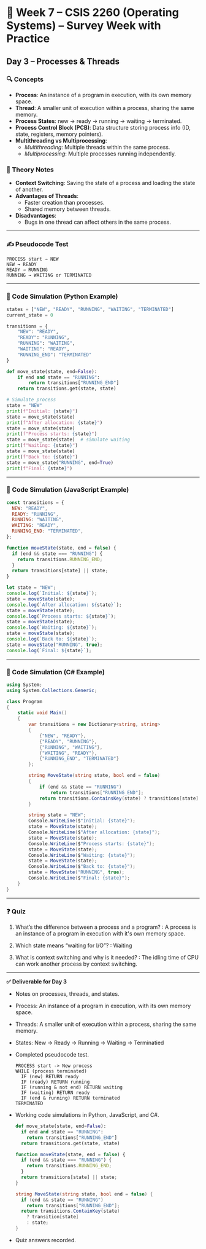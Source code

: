# 📅 Week 7 – CSIS 2260 (Operating Systems) – Survey Week with Practice

## **Day 3 – Processes & Threads**

### 🔍 Concepts

- **Process**: An instance of a program in execution, with its own memory space.
- **Thread**: A smaller unit of execution within a process, sharing the same memory.
- **Process States**: new → ready → running → waiting → terminated.
- **Process Control Block (PCB)**: Data structure storing process info (ID, state, registers, memory pointers).
- **Multithreading vs Multiprocessing**:
  - _Multithreading_: Multiple threads within the same process.
  - _Multiprocessing_: Multiple processes running independently.

### 📖 Theory Notes

- **Context Switching**: Saving the state of a process and loading the state of another.
- **Advantages of Threads**:
  - Faster creation than processes.
  - Shared memory between threads.
- **Disadvantages**:
  - Bugs in one thread can affect others in the same process.

---

### ✍️ Pseudocode Test

```
PROCESS start → NEW
NEW → READY
READY → RUNNING
RUNNING → WAITING or TERMINATED
```

---

### 🧪 Code Simulation (Python Example)

```python
states = ["NEW", "READY", "RUNNING", "WAITING", "TERMINATED"]
current_state = 0

transitions = {
    "NEW": "READY",
    "READY": "RUNNING",
    "RUNNING": "WAITING",
    "WAITING": "READY",
    "RUNNING_END": "TERMINATED"
}

def move_state(state, end=False):
    if end and state == "RUNNING":
        return transitions["RUNNING_END"]
    return transitions.get(state, state)

# Simulate process
state = "NEW"
print(f"Initial: {state}")
state = move_state(state)
print(f"After allocation: {state}")
state = move_state(state)
print(f"Process starts: {state}")
state = move_state(state)  # simulate waiting
print(f"Waiting: {state}")
state = move_state(state)
print(f"Back to: {state}")
state = move_state("RUNNING", end=True)
print(f"Final: {state}")
```

---

### 🧪 Code Simulation (JavaScript Example)

```js
const transitions = {
  NEW: "READY",
  READY: "RUNNING",
  RUNNING: "WAITING",
  WAITING: "READY",
  RUNNING_END: "TERMINATED",
};

function moveState(state, end = false) {
  if (end && state === "RUNNING") {
    return transitions.RUNNING_END;
  }
  return transitions[state] || state;
}

let state = "NEW";
console.log(`Initial: ${state}`);
state = moveState(state);
console.log(`After allocation: ${state}`);
state = moveState(state);
console.log(`Process starts: ${state}`);
state = moveState(state);
console.log(`Waiting: ${state}`);
state = moveState(state);
console.log(`Back to: ${state}`);
state = moveState("RUNNING", true);
console.log(`Final: ${state}`);
```

---

### 🧪 Code Simulation (C# Example)

```csharp
using System;
using System.Collections.Generic;

class Program
{
    static void Main()
    {
        var transitions = new Dictionary<string, string>
        {
            {"NEW", "READY"},
            {"READY", "RUNNING"},
            {"RUNNING", "WAITING"},
            {"WAITING", "READY"},
            {"RUNNING_END", "TERMINATED"}
        };

        string MoveState(string state, bool end = false)
        {
            if (end && state == "RUNNING")
                return transitions["RUNNING_END"];
            return transitions.ContainsKey(state) ? transitions[state] : state;
        }

        string state = "NEW";
        Console.WriteLine($"Initial: {state}");
        state = MoveState(state);
        Console.WriteLine($"After allocation: {state}");
        state = MoveState(state);
        Console.WriteLine($"Process starts: {state}");
        state = MoveState(state);
        Console.WriteLine($"Waiting: {state}");
        state = MoveState(state);
        Console.WriteLine($"Back to: {state}");
        state = MoveState("RUNNING", true);
        Console.WriteLine($"Final: {state}");
    }
}
```

---

### ❓ Quiz

1. What’s the difference between a process and a program?
   : A process is an instance of a program in execution with it's own memory space.

2. Which state means “waiting for I/O”? : Waiting
3. What is context switching and why is it needed? : The idling time of CPU can work another process by context switching.

---

**✅ Deliverable for Day 3**

- Notes on processes, threads, and states.
- Process: An instance of a program in execution, with its own memory space.
- Threads: A smaller unit of execution within a process, sharing the same memory.
- States: New -> Ready -> Running -> Waiting -> Terminatied

- Completed pseudocode test.

  ```text
  PROCESS start -> New process
  WHILE (process terminated)
    IF (new) RETURN ready
    IF (ready) RETURN running
    IF (running & not end) RETURN waiting
    IF (waiting) RETURN ready
    IF (end & running) RETURN terminated
  TERMINATED
  ```

- Working code simulations in Python, JavaScript, and C#.

  ```python
  def move_state(state, end=False):
    if end and state == "RUNNING":
      return transitions["RUNNING_END"]
    return transitions.get(state, state)
  ```

  ```js
  function moveState(state, end = false) {
    if (end && state === "RUNNING") {
      return transitions.RUNNING_END;
    }
    return transitions[state] || state;
  }
  ```

  ```csharp
  string MoveState(string state, bool end = false) {
    if (end && state == "RUNNING")
      return transitions["RUNNING_END"];
    return transitions.ContainKey(state)
      ? transition[state]
      : state;
  }
  ```

- Quiz answers recorded.
